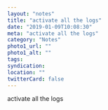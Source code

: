 ```yaml
---
layout: "notes"
title: "activate all the logs"
date: "2019-01-09T10:08:30"
meta: "activate all the logs"
category: "Notes"
photo1_url: ""
photo1_alt: ""
tags:
syndication: 
location: ""
twitterCard: false
---
```

activate all the logs
